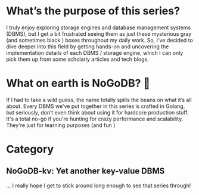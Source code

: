 # What’s the purpose of this series?

I truly enjoy exploring storage engines and database management systems (DBMS), but I get a bit frustrated seeing them as just these mysterious gray (and sometimes black  ) boxes throughout my daily work. So, I've decided to dive deeper into this field by getting hands-on and uncovering the implementation details of each DBMS / storage engine, which I can only pick them up from some scholarly articles and tech blogs.

# What on earth is NoGoDB? 🤔

If I had to take a wild guess, the name totally spills the beans on what it’s all about. Every DBMS we've put together in this series is crafted in Golang, but seriously, don’t even think about using it for hardcore production stuff. It's a total no-go if you're hunting for crazy performance and scalability. They're just for learning purposes (and fun  )

# Category

## NoGoDB-kv: Yet another key-value DBMS

… I really hope I get to stick around long enough to see that series through!   